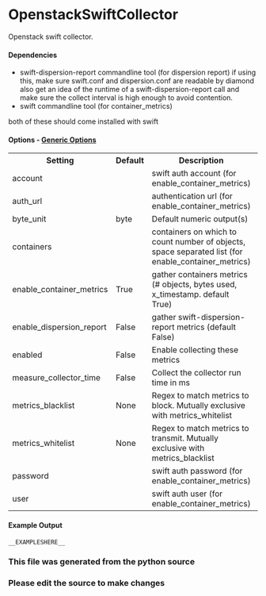 OpenstackSwiftCollector
=====

Openstack swift collector.

#### Dependencies

 * swift-dispersion-report commandline tool (for dispersion report)
   if using this, make sure swift.conf and dispersion.conf are readable by
   diamond also get an idea of the runtime of a swift-dispersion-report call
   and make sure the collect interval is high enough to avoid contention.
 * swift commandline tool (for container_metrics)

both of these should come installed with swift

#### Options - [Generic Options](Configuration)

<table><tr><th>Setting</th><th>Default</th><th>Description</th><th>Type</th></tr>
<tr><td>account</td><td></td><td>swift auth account (for enable_container_metrics)</td><td></td></tr>
<tr><td>auth_url</td><td></td><td>authentication url (for enable_container_metrics)</td><td></td></tr>
<tr><td>byte_unit</td><td>byte</td><td>Default numeric output(s)</td><td>str</td></tr>
<tr><td>containers</td><td></td><td>containers on which to count number of objects, space separated list (for enable_container_metrics)</td><td></td></tr>
<tr><td>enable_container_metrics</td><td>True</td><td>gather containers metrics (# objects, bytes used, x_timestamp. default True)</td><td>bool</td></tr>
<tr><td>enable_dispersion_report</td><td>False</td><td>gather swift-dispersion-report metrics (default False)</td><td>bool</td></tr>
<tr><td>enabled</td><td>False</td><td>Enable collecting these metrics</td><td>bool</td></tr>
<tr><td>measure_collector_time</td><td>False</td><td>Collect the collector run time in ms</td><td>bool</td></tr>
<tr><td>metrics_blacklist</td><td>None</td><td>Regex to match metrics to block. Mutually exclusive with metrics_whitelist</td><td>NoneType</td></tr>
<tr><td>metrics_whitelist</td><td>None</td><td>Regex to match metrics to transmit. Mutually exclusive with metrics_blacklist</td><td>NoneType</td></tr>
<tr><td>password</td><td></td><td>swift auth password (for enable_container_metrics)</td><td></td></tr>
<tr><td>user</td><td></td><td>swift auth user (for enable_container_metrics)</td><td></td></tr>
</table>

#### Example Output

```
__EXAMPLESHERE__
```

### This file was generated from the python source
### Please edit the source to make changes

